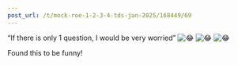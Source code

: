 ```yaml
---
post_url: /t/mock-roe-1-2-3-4-tds-jan-2025/168449/69
---
```

“If there is only 1 question, I would be very worried” ![:joy:](https://emoji.discourse-cdn.com/google/joy.png?v=12 ":joy:") ![:joy:](https://emoji.discourse-cdn.com/google/joy.png?v=12 ":joy:") ![:joy:](https://emoji.discourse-cdn.com/google/joy.png?v=12 ":joy:")

Found this to be funny!